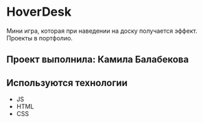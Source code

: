 # HoverDesk
Мини игра, которая при наведении на доску получается эффект.
Проекты в портфолио.

## Проект выполнила: Камила Балабекова

## Используются технологии
- JS
- HTML
- CSS

